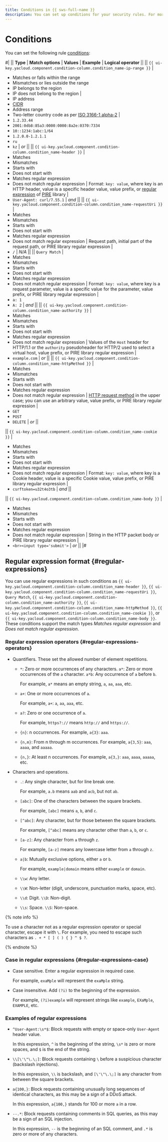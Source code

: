 ```yaml
---
title: Conditions in {{ sws-full-name }}
description: You can set up conditions for your security rules. For more information, read this article.
---
```


# Conditions

You can set the following rule [conditions](rules.md):

#|
|| **Type** | **Match options** | **Values** | **Example** | **Logical operator** ||
|| `{{ ui-key.yacloud.component.condition-column.condition_name-ip-range }}` |
* Matches or falls within the range
* Mismatches or lies outside the range
* IP belongs to the region
* IP does not belong to the region
|
* IP address
* [CIDR](https://en.wikipedia.org/wiki/Classless_Inter-Domain_Routing)
* Address range
* Two-letter country code as per [ISO 3166-1 alpha-2](https://en.wikipedia.org/wiki/ISO_3166-1_alpha-2)
|
* `1.2.33.44`
* `2001:0db8:85a3:0000:0000:8a2e:0370:7334`
* `10::1234:1abc:1/64`
* `1.2.0.0-1.2.1.1`
* `ru`
* `kz`
| _or_ ||
|| `{{ ui-key.yacloud.component.condition-column.condition_name-header }}` |
* Matches
* Mismatches
* Starts with
* Does not start with
* Matches regular expression
* Does not match regular expression
|
Format: `key: value`, where key is an HTTP header,
value is a specific header value, value
prefix, or [regular expression](https://en.wikipedia.org/wiki/Regular_expression) of
[PIRE](https://github.com/yandex/pire) library
|
* `User-Agent: curl/7.55.1`
| _and_ ||
|| `{{ ui-key.yacloud.component.condition-column.condition_name-requestUri }}` |
* Matches
* Mismatches
* Starts with
* Does not start with
* Matches regular expression
* Does not match regular expression
|
Request path, initial part of the request path, or PIRE library
regular expression
|
* `/`
| _N/A_ ||
|| `Query Match` |
* Matches
* Mismatches
* Starts with
* Does not start with
* Matches regular expression
* Does not match regular expression
|
Format: `key: value`, where key is a request
parameter, value is a specific value for the parameter,
value prefix, or PIRE library regular expression
|
* `a: 1`
* `A: 2`
| _and_ ||
|| `{{ ui-key.yacloud.component.condition-column.condition_name-authority }}` |
* Matches
* Mismatches
* Starts with
* Does not start with
* Matches regular expression
* Does not match regular expression
|
Values of the `Host` header for HTTP/1.1 or
the `authority` pseudoheader for HTTP/2 used to
select a virtual host, value prefix, or
PIRE library regular expression
|
* `example.com`
| _or_ ||
|| `{{ ui-key.yacloud.component.condition-column.condition_name-httpMethod }}` |
* Matches
* Mismatches
* Starts with
* Does not start with
* Matches regular expression
* Does not match regular expression
|
[HTTP request method](https://en.wikipedia.org/wiki/HTTP#Request_methods) in the upper case; you can use
an arbitrary value, value prefix,
or PIRE library regular expression
|
* `GET`
* `POST`
* `DELETE`
| _or_ ||

|| `{{ ui-key.yacloud.component.condition-column.condition_name-cookie }}` |
* Matches
* Mismatches
* Starts with
* Does not start with
* Matches regular expression
* Does not match regular expression
|
Format: `key: value`, where key is a Cookie header,
value is a specific Cookie value, value
prefix, or PIRE library regular expression
|
* `csrftoken=u32t4o3tb`
| _and_ ||

|| `{{ ui-key.yacloud.component.condition-column.condition_name-body }}` |
* Matches
* Mismatches
* Starts with
* Does not start with
* Matches regular expression
* Does not match regular expression
|
String in the HTTP packet body or
PIRE library regular expression
|
* `<br><input type='submit'>`
| _or_ ||
|#

## Regular expression format {#regular-expressions}

You can use regular expressions in such conditions as `{{ ui-key.yacloud.component.condition-column.condition_name-header }}`, `{{ ui-key.yacloud.component.condition-column.condition_name-requestUri }}`, `Query Match`, `{{ ui-key.yacloud.component.condition-column.condition_name-authority }}`, `{{ ui-key.yacloud.component.condition-column.condition_name-httpMethod }}`, `{{ ui-key.yacloud.component.condition-column.condition_name-cookie }}`, or `{{ ui-key.yacloud.component.condition-column.condition_name-body }}`. These conditions support the match types _Matches regular expression_ and _Does not match regular expression_.

### Regular expression operators {#regular-expressions-operators}

* Quantifiers. These set the allowed number of element repetitions.

  * `*`: Zero or more occurrences of any characters. `a*`: Zero or more occurrences of the `a` character. `a*b`: Any occurrence of `a` before `b`.

    For example, `a*` means an empty string, `a`, `aa`, `aaa`, etc.

  * `a+`: One or more occurrences of `a`.

    For example, `a+`: `a`, `aa`, `aaa`, etc.

  * `a?`: Zero or one occurrence of `a`.
    
    For example, `https?://` means `http://` and `https://`.

  * `{n}`: n occurrences. For example, `a{3}`: `aaa`.

  * `{n,m}`: From n through m occurrences. For example, `a{3,5}`: `aaa`, `aaaa`, and `aaaaa`.

  * `{n,}`: At least n occurrences. For example, `a{3,}`: `aaa`, `aaaa`, `aaaaa`, etc.

* Characters and operations.
  
    * `.`: Any single character, but for line break one.
  
      For example, `a.b` means `aab` and `acb`, but not `ab`.

    * `[abc]`: One of the characters between the square brackets.
      
      For example, `[abc]` means `a`, `b`, and `c`.

    * `[^abc]`: Any character, but for those between the square brackets.
      
      For example, `[^abc]` means any character other than `a`, `b`, or `c`.

    * `[a-z]`: Any character from `a` through `z`.
  
      For example, `[a-z]` means any lowercase letter from `a` through `z`.
    
    * `a|b`: Mutually exclusive options, either `a` or `b`.
    
      For example, `example|domain` means either `example` or `domain`.

    * `\\w`: Any letter.
    * `\\W`: Non-letter (digit, underscore, punctuation marks, space, etc).
    * `\\d`: Digit. `\\D`: Non-digit.
    * `\\s`: Space. `\\S`: Non-space.

{% note info %}

To use a character not as a regular expression operator or special character, escape it with `\`. For example, you need to escape such characters as `. + * [ ] ( ) { } ^ $ ?`.

{% endnote %}

### Case in regular expressions {#regular-expressions-case}

* Case sensitive. Enter a regular expression in required case.
  
  For example, `exaMple` will represent the `exaMple` string.

* Case insensitive. Add `(?i)` to the beginning of the expression.
  
  For example, `(?i)example` will represent strings like `example`, `EXaMple`, `EXAMPLE`, etc.

### Examples of regular expressions

* `^User-Agent:\s*$`: Block requests with empty or space-only `User-Agent` header value.
    
    In this expression, `^` is the beginning of the string, `\s*` is zero or more spaces, and `$` is the end of the string.

* `\\[\'\"\.\;]`: Block requests containing `\` before a suspicious character (backslash injections).

    In this expression, `\\` is backslash, and `[\'\"\.\;]` is any character from between the square brackets.

* `a{100,}`: Block requests containing unusually long sequences of identical characters, as this may be a sign of a DDoS attack.
    
    In this expression, `a{100,}` stands for 100 or more `a` in a row.

* `--.*`: Block requests containing comments in SQL queries, as this may be a sign of an SQL injection.

    In this expression, `--` is the beginning of an SQL comment, and `.*` is zero or more of any characters.
